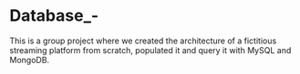 # Database_-
This is a group project where we created the architecture of a fictitious streaming platform from scratch, populated it and query it with MySQL and MongoDB.  
